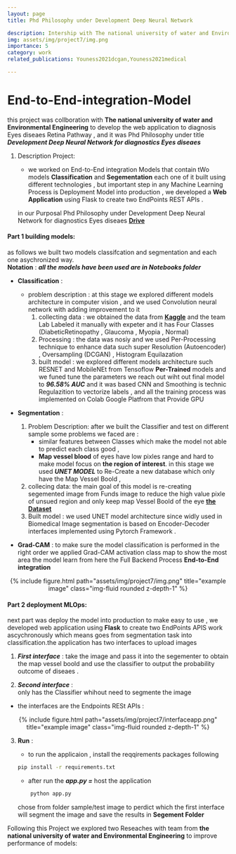```yaml
---
layout: page
title: Phd Philosophy under Development Deep Neural Network

description: Intership with The national university of water and Environmental Engineering to develop the web application to diagnosis Eyes diseaes Retina Pathway 
img: assets/img/project7/img.png
importance: 5
category: work
related_publications: Youness2021dcgan,Youness2021medical

---
```



# End-to-End-integration-Model
this project was collboration with **The national university of water and Environmental Engineering** to develop the web application to diagnosis Eyes diseaes Retina Pathway , and it was Phd Philosophy under title ***Development Deep Neural Network for diagnostics Eyes diseaes***
1. Description Project:
   - we worked on End-to-End integration Models that contain tWo models **Classification** and **Segementation** each one of it built using different technologies , but important step in any Machine Learning Process is Deployment Model into production , we developed a **Web Application** using Flask to create two EndPoints REST APIs . 

    in our Purposal Phd Philosophy under Development Deep Neural Network for diagnostics Eyes diseaes **[Drive](https://drive.google.com/drive/u/0/search?q=intergation%20model)**

#### Part 1 building models:
as follows we built two models classifcation and segmentation and each one asychronized way. </br>
**Notation** : ***all the models have been used are in Notebooks folder***

* **Classification** :
    - problem description :
      at this stage we explored different models architecture in computer vision , and we used Convolution neural network with adding improvement to it 
      1. collecting data :
         we obtained the data from [**Kaggle**](https://www.kaggle.com/competitions/diabetic-retinopathy-detection/data) and the team Lab Labeled it manually with expeter and it has Four Classes (DiabeticRetinopathy , Glaucoma , Myopia , Normal)
      2. Processing :
         the data was nosiy and we used Per-Processing technique to enhance data such 
         super Resolution (Autoencoder) , Oversampling (DCGAN) , Histogram Equilazation 
      3. built model :
         we explored different models architecture such RESNET and MobileNEt from Tensoflow **Per-Trained** models and we funed tune the parameters we reach out wiht out final model to ***96.58% AUC*** and it was based CNN and Smoothing is technic Regulazition to vectorize labels , and all the training process was implemented on Colab Google Platfrom that Provide GPU

* **Segmentation** :
    1. Problem Description:
      after we built the Classifier and test on different sample some problems we faced are :
        - similar features between Classes which make the model not able to predict each class good , 
        - **Map vessel blood** of eyes have low pixles range and hard to make model focus on **the region of interest**. in this stage we used ***UNET MODEL***  to Re-Create a new database which only have the Map Vessel Boold , 
    2. collecing data:
       the main goal of this model is re-creating segemented image from Funds image to reduce the high value pixle of unsued region and only keep map Vessel Boold of the eye [**the Dataset**](https://drive.grand-challenge.org/) 
    3. Built model :
       we used UNET model architecture since widly used in Biomedical Image segmentation is based on Encoder-Decoder interfaces implemented using Pytorch Framework . 
* **Grad-CAM** : 
    to make sure the model classification is performed in the right order we applied Grad-CAM activation class map to show the most area the model learn from 
    here the Full Backend Process **End-to-End integration**
<div align="center">
{% include figure.html path="assets/img/project7/img.png" title="example image" class="img-fluid rounded z-depth-1" %}
</div>
    

     
#### Part 2 deployment MLOps:
next part was deploy the model into production to make easy to use , we developed web application using **Flask** to create two EndPoints APIS  work ascychronously which means goes from segmentation task into classification.the application has two interfaces to upload images 

1. ***First interface*** : 
      take the image and pass it into the segementer to obtain the map vessel boold and use the classifier to output the probability outcome of diseaes . 

2. ***Second interface*** :  
      only has the Classifier whihout need to segmente the image   

* the interfaces are the Endpoints RESt APIs : 
<div align="center">
{% include figure.html path="assets/img/project7/interfaceapp.png" title="example image" class="img-fluid rounded z-depth-1" %}
</div>
   

3. **Run** :

    * to run the applicaion , install the reqqirements packages following

    ```sh
    pip install -r requirements.txt
    ```

    * after run the ***app.py =*** host the application

    ```python
        python app.py 
    ```

    chose from folder sample/test image to perdict which the first interface will segment the image and save the results in **Segement Folder**    

Following this Project we explored two Reseaches with team from **the national university of water and Environmental Engineering** to improve performance of models: 

    
